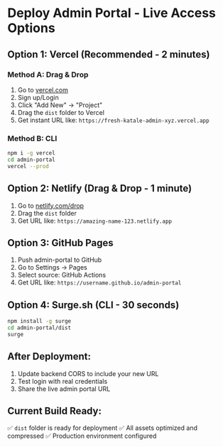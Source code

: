 # Deploy Admin Portal - Live Access Options

## Option 1: Vercel (Recommended - 2 minutes)

### Method A: Drag & Drop
1. Go to [vercel.com](https://vercel.com)
2. Sign up/Login
3. Click "Add New" → "Project"
4. Drag the `dist` folder to Vercel
5. Get instant URL like: `https://fresh-katale-admin-xyz.vercel.app`

### Method B: CLI
```bash
npm i -g vercel
cd admin-portal
vercel --prod
```

## Option 2: Netlify (Drag & Drop - 1 minute)
1. Go to [netlify.com/drop](https://app.netlify.com/drop)
2. Drag the `dist` folder
3. Get URL like: `https://amazing-name-123.netlify.app`

## Option 3: GitHub Pages
1. Push admin-portal to GitHub
2. Go to Settings → Pages
3. Select source: GitHub Actions
4. Get URL like: `https://username.github.io/admin-portal`

## Option 4: Surge.sh (CLI - 30 seconds)
```bash
npm install -g surge
cd admin-portal/dist
surge
```

## After Deployment:
1. Update backend CORS to include your new URL
2. Test login with real credentials
3. Share the live admin portal URL

## Current Build Ready:
✅ `dist` folder is ready for deployment
✅ All assets optimized and compressed
✅ Production environment configured